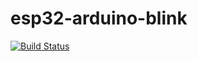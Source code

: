 # esp32-arduino-blink

[![Build Status](https://travis-ci.com/ashishkaul/esp32-arduino-blink.png)](https://travis-ci.com/ashishkaul/esp32-arduino-blink)
